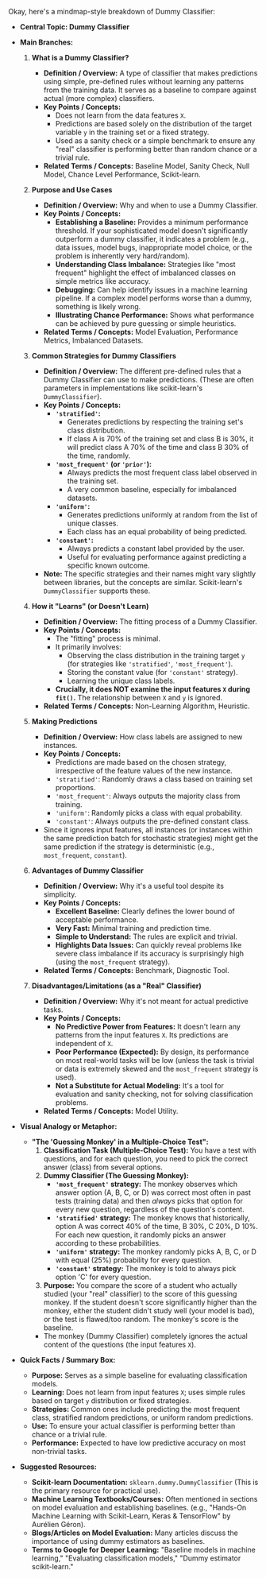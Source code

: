 Okay, here's a mindmap-style breakdown of Dummy Classifier:

*   **Central Topic: Dummy Classifier**

*   **Main Branches:**

    1.  **What is a Dummy Classifier?**
        *   **Definition / Overview:** A type of classifier that makes predictions using simple, pre-defined rules without learning any patterns from the training data. It serves as a baseline to compare against actual (more complex) classifiers.
        *   **Key Points / Concepts:**
            *   Does not learn from the data features `X`.
            *   Predictions are based solely on the distribution of the target variable `y` in the training set or a fixed strategy.
            *   Used as a sanity check or a simple benchmark to ensure any "real" classifier is performing better than random chance or a trivial rule.
        *   **Related Terms / Concepts:** Baseline Model, Sanity Check, Null Model, Chance Level Performance, Scikit-learn.

    2.  **Purpose and Use Cases**
        *   **Definition / Overview:** Why and when to use a Dummy Classifier.
        *   **Key Points / Concepts:**
            *   **Establishing a Baseline:** Provides a minimum performance threshold. If your sophisticated model doesn't significantly outperform a dummy classifier, it indicates a problem (e.g., data issues, model bugs, inappropriate model choice, or the problem is inherently very hard/random).
            *   **Understanding Class Imbalance:** Strategies like "most frequent" highlight the effect of imbalanced classes on simple metrics like accuracy.
            *   **Debugging:** Can help identify issues in a machine learning pipeline. If a complex model performs worse than a dummy, something is likely wrong.
            *   **Illustrating Chance Performance:** Shows what performance can be achieved by pure guessing or simple heuristics.
        *   **Related Terms / Concepts:** Model Evaluation, Performance Metrics, Imbalanced Datasets.

    3.  **Common Strategies for Dummy Classifiers**
        *   **Definition / Overview:** The different pre-defined rules that a Dummy Classifier can use to make predictions. (These are often parameters in implementations like scikit-learn's `DummyClassifier`).
        *   **Key Points / Concepts:**
            *   **`'stratified'`:**
                *   Generates predictions by respecting the training set's class distribution.
                *   If class A is 70% of the training set and class B is 30%, it will predict class A 70% of the time and class B 30% of the time, randomly.
            *   **`'most_frequent'` (or `'prior'`):**
                *   Always predicts the most frequent class label observed in the training set.
                *   A very common baseline, especially for imbalanced datasets.
            *   **`'uniform'`:**
                *   Generates predictions uniformly at random from the list of unique classes.
                *   Each class has an equal probability of being predicted.
            *   **`'constant'`:**
                *   Always predicts a constant label provided by the user.
                *   Useful for evaluating performance against predicting a specific known outcome.
        *   **Note:** The specific strategies and their names might vary slightly between libraries, but the concepts are similar. Scikit-learn's `DummyClassifier` supports these.

    4.  **How it "Learns" (or Doesn't Learn)**
        *   **Definition / Overview:** The fitting process of a Dummy Classifier.
        *   **Key Points / Concepts:**
            *   The "fitting" process is minimal.
            *   It primarily involves:
                *   Observing the class distribution in the training target `y` (for strategies like `'stratified'`, `'most_frequent'`).
                *   Storing the constant value (for `'constant'` strategy).
                *   Learning the unique class labels.
            *   **Crucially, it does NOT examine the input features `X` during `fit()`.** The relationship between `X` and `y` is ignored.
        *   **Related Terms / Concepts:** Non-Learning Algorithm, Heuristic.

    5.  **Making Predictions**
        *   **Definition / Overview:** How class labels are assigned to new instances.
        *   **Key Points / Concepts:**
            *   Predictions are made based on the chosen strategy, irrespective of the feature values of the new instance.
            *   `'stratified'`: Randomly draws a class based on training set proportions.
            *   `'most_frequent'`: Always outputs the majority class from training.
            *   `'uniform'`: Randomly picks a class with equal probability.
            *   `'constant'`: Always outputs the pre-defined constant class.
        *   Since it ignores input features, all instances (or instances within the same prediction batch for stochastic strategies) might get the same prediction if the strategy is deterministic (e.g., `most_frequent`, `constant`).

    6.  **Advantages of Dummy Classifier**
        *   **Definition / Overview:** Why it's a useful tool despite its simplicity.
        *   **Key Points / Concepts:**
            *   **Excellent Baseline:** Clearly defines the lower bound of acceptable performance.
            *   **Very Fast:** Minimal training and prediction time.
            *   **Simple to Understand:** The rules are explicit and trivial.
            *   **Highlights Data Issues:** Can quickly reveal problems like severe class imbalance if its accuracy is surprisingly high (using the `most_frequent` strategy).
        *   **Related Terms / Concepts:** Benchmark, Diagnostic Tool.

    7.  **Disadvantages/Limitations (as a "Real" Classifier)**
        *   **Definition / Overview:** Why it's not meant for actual predictive tasks.
        *   **Key Points / Concepts:**
            *   **No Predictive Power from Features:** It doesn't learn any patterns from the input features `X`. Its predictions are independent of `X`.
            *   **Poor Performance (Expected):** By design, its performance on most real-world tasks will be low (unless the task is trivial or data is extremely skewed and the `most_frequent` strategy is used).
            *   **Not a Substitute for Actual Modeling:** It's a tool for evaluation and sanity checking, not for solving classification problems.
        *   **Related Terms / Concepts:** Model Utility.

*   **Visual Analogy or Metaphor:**
    *   **"The 'Guessing Monkey' in a Multiple-Choice Test":**
        1.  **Classification Task (Multiple-Choice Test):** You have a test with questions, and for each question, you need to pick the correct answer (class) from several options.
        2.  **Dummy Classifier (The Guessing Monkey):**
            *   **`'most_frequent'` strategy:** The monkey observes which answer option (A, B, C, or D) was correct most often in past tests (training data) and then *always* picks that option for every new question, regardless of the question's content.
            *   **`'stratified'` strategy:** The monkey knows that historically, option A was correct 40% of the time, B 30%, C 20%, D 10%. For each new question, it randomly picks an answer according to these probabilities.
            *   **`'uniform'` strategy:** The monkey randomly picks A, B, C, or D with equal (25%) probability for every question.
            *   **`'constant'` strategy:** The monkey is told to always pick option 'C' for every question.
        3.  **Purpose:** You compare the score of a student who actually studied (your "real" classifier) to the score of this guessing monkey. If the student doesn't score significantly higher than the monkey, either the student didn't study well (your model is bad), or the test is flawed/too random. The monkey's score is the baseline.
        *   The monkey (Dummy Classifier) completely ignores the actual content of the questions (the input features `X`).

*   **Quick Facts / Summary Box:**
    *   **Purpose:** Serves as a simple baseline for evaluating classification models.
    *   **Learning:** Does not learn from input features `X`; uses simple rules based on target `y` distribution or fixed strategies.
    *   **Strategies:** Common ones include predicting the most frequent class, stratified random predictions, or uniform random predictions.
    *   **Use:** To ensure your actual classifier is performing better than chance or a trivial rule.
    *   **Performance:** Expected to have low predictive accuracy on most non-trivial tasks.

*   **Suggested Resources:**
    *   **Scikit-learn Documentation:** `sklearn.dummy.DummyClassifier` (This is the primary resource for practical use).
    *   **Machine Learning Textbooks/Courses:** Often mentioned in sections on model evaluation and establishing baselines. (e.g., "Hands-On Machine Learning with Scikit-Learn, Keras & TensorFlow" by Aurélien Géron).
    *   **Blogs/Articles on Model Evaluation:** Many articles discuss the importance of using dummy estimators as baselines.
    *   **Terms to Google for Deeper Learning:** "Baseline models in machine learning," "Evaluating classification models," "Dummy estimator scikit-learn."